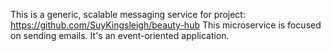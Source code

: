 This is a generic, scalable messaging service for project: https://github.com/SuyKingsleigh/beauty-hub
This microservice is focused on sending emails.
It's an event-oriented application.
